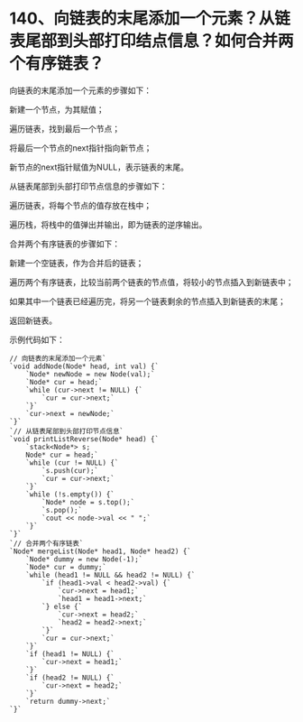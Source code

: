# 140、向链表的末尾添加一个元素？从链表尾部到头部打印结点信息？如何合并两个有序链表？

向链表的末尾添加一个元素的步骤如下：


新建一个节点，为其赋值；

遍历链表，找到最后一个节点；

将最后一个节点的next指针指向新节点；

新节点的next指针赋值为NULL，表示链表的末尾。


从链表尾部到头部打印节点信息的步骤如下：


遍历链表，将每个节点的值存放在栈中；

遍历栈，将栈中的值弹出并输出，即为链表的逆序输出。


合并两个有序链表的步骤如下：


新建一个空链表，作为合并后的链表；

遍历两个有序链表，比较当前两个链表的节点值，将较小的节点插入到新链表中；

如果其中一个链表已经遍历完，将另一个链表剩余的节点插入到新链表的末尾；

返回新链表。

示例代码如下：

```
// 向链表的末尾添加一个元素`
`void addNode(Node* head, int val) {`
    `Node* newNode = new Node(val);`
    `Node* cur = head;`
    `while (cur->next != NULL) {`
        `cur = cur->next;`
    `}`
    `cur->next = newNode;`
`}`
`// 从链表尾部到头部打印节点信息`
`void printListReverse(Node* head) {`
    `stack<Node*> s;
    Node* cur = head;`
    `while (cur != NULL) {`
        `s.push(cur);`
        `cur = cur->next;`
    `}`
    `while (!s.empty()) {`
        `Node* node = s.top();`
        `s.pop();`
        `cout << node->val << " ";`
    `}`
`}`
`// 合并两个有序链表`
`Node* mergeList(Node* head1, Node* head2) {`
    `Node* dummy = new Node(-1);`
    `Node* cur = dummy;`
    `while (head1 != NULL && head2 != NULL) {`
        `if (head1->val < head2->val) {`
            `cur->next = head1;`
            `head1 = head1->next;`
        `} else {`
            `cur->next = head2;`
            `head2 = head2->next;`
        `}`
        `cur = cur->next;`
    `}`
    `if (head1 != NULL) {`
        `cur->next = head1;`
    `}`
    `if (head2 != NULL) {`
        `cur->next = head2;`
    `}`
    `return dummy->next;`
`}`


```
